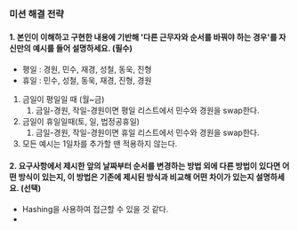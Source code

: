 ### 미션 해결 전략 
#### 1. 본인이 이해하고 구현한 내용에 기반해 '다른 근무자와 순서를 바꿔야 하는 경우'를 자신만의 예시를 들어 설명하세요. (필수)       
- 평일 : 경원, 민수, 재경, 성철, 동욱, 진형
- 휴일 : 민수, 성철, 동욱, 재경, 진형, 경원

1. 금일이 평일일 때 (월~금)
   1. 금일-경원, 작일-경원이면 평일 리스트에서 민수와 경원을 swap한다.
2. 금일이 휴일일때(토, 일, 법정공휴일)
   1. 금일-경원, 작일-경원이면 휴일 리스트에서 민수와 경원을 swap한다.
3. 모든 예시는 1일차를 추가할 땐 적용하지 않는다.

#### 2. 요구사항에서 제시한 앞의 날짜부터 순서를 변경하는 방법 외에 다른 방법이 있다면 어떤 방식이 있는지, 이 방법은 기존에 제시된 방식과 비교해 어떤 차이가 있는지 설명하세요. (선택)
 
- Hashing을 사용하여 접근할 수 있을 것 같다.
- 
